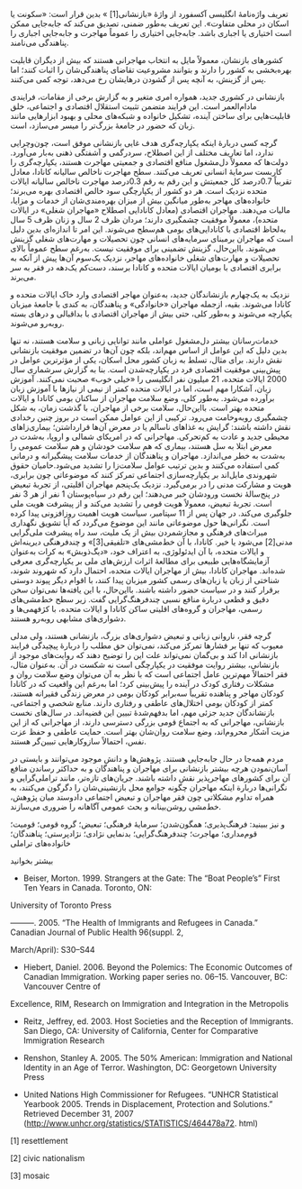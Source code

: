   تعریف واژه‌نامۀ انگلیسی آکسفورد از واژۀ «بازنشانی[1] » بدین قرار است: «سکونت یا اسکان در محلی متفاوت». این تعریف به‌طور ضمنی، تصدیق می‌کند که جابه‌جایی ممکن است اختیاری یا اجباری باشد. جابه‌جایی اختیاری را عموماً مهاجرت و جابه‌جایی اجباری را پناهندگی می‌نامند.

کشورهای بازنشان، معمولاً مایل به انتخاب مهاجرانی هستند که بیش از دیگران قابلیت بهره‌بخشی به کشور را دارند و بتوانند مشروعیت تقاضای پناهندگی‌شان را اثبات کنند؛ اما پس از گزینش، به آنچه پس از گشودن درهایشان رخ می‌دهد، توجه کمی می‌کنند.

بازنشانی در کشوری جدید، همواره امری متغیر و به گزارش برخی از مقامات، فرایندی مادام‌العمر است. این فرایند متضمن تثبیت استقلال اقتصادی و اجتماعی، خلق قابلیت‌هایی برای ساختن آینده، تشکیل خانواده و شبکه‌های محلی و بهبود ابزارهایی مانند زبان که حضور در جامعۀ بزرگ‌تر را میسر می‌سازد، است.

گرچه کسی دربارۀ اینکه یکپارچه‌گری هدف غایی بازنشانی موفق است، چون‌وچرایی ندارد، اما تعاریف مختلف از این اصطلاح، سردرگمی و آشفتگی ذهنی به‌بار می‌آورد. دولت‌ها که معمولاً دل‌مشغول منافع اقتصادی و جمعیتی مهاجرت هستند، یکپارچه‌گری را کاربست سرمایۀ انسانی تعریف می‌کنند. سطح مهاجرت ناخالص سالیانه کانادا، معادل تقریباً 0.7درصد کل جمعیتش و این رقم به رقم 0.3درصد مهاجرت ناخالص سالیانه ایالات متحده نزدیک است. هر دو کشور از یکپارچگی سود خالص اقتصادی بهره می‌برند؛ خانواده‌های مهاجر به‌طور میانگین بیش از میزان بهره‌مندی‌شان از خدمات و مزایا، مالیات می‌دهند. مهاجران اقتصادی (معادل کانادایی اصطلاح «مهاجران شغلی» در ایالات متحده)، معمولاً موفقیت چشمگیری دارند؛ مردان ظرف 2 سال و زنان ظرف 5 سال به‌لحاظ اقتصادی با کانادایی‌های بومی هم‌سطح می‌شوند. این امر تا اندازه‌ای بدین دلیل است که مهاجران برمبنای سرمایه‌های انسانی چون تحصیلات و مهارت‌های شغلی گزینش می‌شوند. بااین‌حال، گزینش تضمینی برای موفقیت نیست. به‌رغم سطح عموماً بالای تحصیلات و مهارت‌های شغلی خانواده‌های مهاجر، نزدیک یک‌سوم آن‌ها پیش از آنکه به برابری اقتصادی با بومیان ایالات متحده و کانادا برسند، دست‌کم یک‌دهه در فقر به سر می‌برند.

نزدیک به یک‌چهارم بازنشاندگان جدید، به‌عنوان مهاجر اقتصادی وارد خاک ایالات متحده و کانادا می‌شوند. بقیه، ازجمله مهاجران «خانوادگی» و پناهندگان، به کندی با جامعۀ میزبان یکپارچه می‌شوند و به‌طور کلی، حتی بیش از مهاجران اقتصادی با بداقبالی و درهای بسته روبه‌رو می‌شوند.

خدمات‌رسانان بیشتر دل‌مشغول عواملی مانند توانایی زبانی و سلامت هستند، نه تنها بدین دلیل که این عوامل از اساس مهم‌اند، بلکه چون آن‌ها در تضمین موفقیت بازنشانی نقش دارند. برای مثال، تسلط به زبان کشور محل اسکان، یکی از مؤثرترین عوامل در پیش‌بینی موفقیت اقتصادی فرد در یکپارچه‌شدن است. بنا به گزارش سرشماری سال 2000 ایالات متحده، 21 میلیون نفر انگلیسی را «خیلی خوب» صحبت نمی‌کنند. آموزش زبان، آشکارا مهم است، اما در ایالات متحده کمتر از نیمی از نیازها با آموزش زبان برآورده می‌شود. به‌طور کلی، وضع سلامت مهاجران از ساکنان بومی کانادا و ایالات متحده بهتر است. بااین‌حال، سلامت برخی از مهاجران، با گذشت زمان، به شکل چشمگیری روبه‌وخامت می‌رود. ترکیبی از این عوامل ممکن است در بروز چنین رخدادی نقش داشته باشند: گرایش به غذاهای ناسالم یا در معرض آن‌ها قرارداشتن؛ بیماری‌زاهای محیطی جدید و عادت به کم‌تحرکی. مهاجرانی که در امریکای شمالی و اروپا، به‌شدت در معرض ابتلا به سل هستند، بیماری که هم سلامت خودشان و هم سلامت عمومی را به‌شدت به خطر می‌اندازد. مهاجران و پناهندگان از خدمات سلامت پیشگیرانه و درمانی کمی استفاده می‌کنند و بدین ترتیب عوامل سلامت‌زا را تشدید می‌شود.حامیان حقوق شهروندی مایل‌اند بر یکپارچه‌سازی اجتماعی تمرکز کنند که موضوعاتی چون برابری، هویت و مشارکت مدنی را در برمی‌گیرد. نزدیک یک‌پنجم مهاجران اقلیتی، از تجربۀ تبعیض در پنج‌سالۀ نخست ورودشان خبر می‌دهند؛ این رقم در سیاه‌پوستان 1 نفر از هر 3 نفر است. تجربۀ تبعیض، معمولاً هویت قومی را تشدید می‌کند و از پیشرفت هویت ملی جلوگیری می‌کند. در جهان پس از 11 سپتامبر، سیاست هویت اهمیت روزافزونی پیدا کرده است. نگرانی‌ها حول موضوعاتی مانند این موضوع می‌گردد که آیا تشویق نگهداری میراث‌های فرهنگی و مجازشمردن بیش از یک ملیت، سد راه پیشرفت ملی‌گرایی مدنی[2] می‌شود یا خیر. کانادا، با آن خط‌مشی‌های «تلفیقی[3]» و چندفرهنگی دیرینه‌اش و ایالات متحده، با آن ایدئولوژی، به اعتراف خود، «دیگ‌ذوبش» به کرات به‌عنوان آزمایشگاه‌هایی طبیعی برای مطالعۀ اثرات ارزش‌های ملی بر یکپارچه‌گری معرفی شده‌اند. مهاجران کانادا، بیش از مهاجران ایالات متحده، احتمال دارد که شهروند شوند، شناختی از زبان یا زبان‌های رسمی کشور میزبان پیدا کنند، با اقوام دیگر پیوند دوستی برقرار کنند و در سیاست حضور داشته باشند. بااین‌حال، با این یافته‌ها نمی‌توان سخن دقیق و قطعی دربارة منافع نسبی چندفرهنگ‌گرایی گفت. زیر سطح خط‌مشی‌های رسمی، مهاجران و گروه‌های اقلیتی ساکن کانادا و ایالات متحده، با کژفهمی‌ها و دشواری‌های مشابهی روبه‌رو هستند. 

گرچه فقر، ناروانی زبانی و تبعیض دشواری‌های بزرگ، بازنشانی هستند، ولی مدلی معیوب که تنها بر فشارها تمرکز می‌کند، نمی‌توان حق مطلب را دربارۀ پیچیدگی فرایند بازنشانی ادا کند و بی‌گمان نمی‌تواند علت این را توضیح دهند که روایت‌های موجود از بازنشانی، بیشتر روایت موفقیت در یکپارچگی است نه شکست در آن. به‌عنوان مثال، فقر احتمالاً مهم‌ترین عامل اجتماعی است که با نظر به آن می‌توان وضع سلامت روان و مشکلات رفتاری کودک در آینده را پیش‌بینی کرد؛ اما به‌رغم این واقعیت که در کانادا کودکان مهاجر و پناهنده تقریباً سه‌برابر کودکان بومی در معرض زندگی فقیرانه هستند، کمتر از کودکان بومی اختلال‌های عاطفی و رفتاری دارند. منابع شخصی و اجتماعی، بازنشاندگان جدید جزئی مهم، اما بدفهم‌شدۀ تبیین این قضیه‌اند. در سال‌های نخست بازنشانی، مهاجرانی که به اجتماع قومی بزرگی دسترسی دارند، از مهاجرانی که از این مزیت آشکار محروم‌اند، وضع سلامت روان‌شان بهتر است. حمایت عاطفی و حفظ عزت نفس، احتمالاً سازوکارهایی تبیین‌گر هستند.

مردم همه‌جا در حال جابه‌جایی هستند. پژوهش‌ها و دانش موجود می‌توانند و بایستی در آسان‌نمودن هرچه بیشتر بازنشانی برای مهاجران و پناهندگان و به حداکثر رساندن منافع آن برای کشورهای مهاجرپذیر نقش داشته باشند. جریان‌های تازه‌تر، مانند تراملی‌گرایی و نگرانی‌ها دربارة اینکه مهاجران چگونه جوامع محل بازنشینی‌شان را دگرگون می‌کنند، به همراه تداوم مشکلاتی چون فقر مهاجران و تبعیض اجتماعی دادوستد میان پژوهش، خط‌مشی روشن‌بینانه و بحث عمومی آگاهانه را ضروری می‌سازند.

و نیز ببینید: فرهنگ‌پذیری؛ همگون‌شدن؛ سرمایۀ فرهنگی؛ تبعیض؛ گروه قومی؛ قومیت؛ قوم‌مداری؛ مهاجرت؛ چندفرهنگ‌گرایی؛ بدنمایی نژادی؛ نژادپرستی؛ پناهندگان؛ خانواده‌های تراملی

بیشتر بخوانید

- Beiser, Morton. 1999. Strangers at the Gate: The “Boat People’s” First Ten Years in Canada. Toronto, ON:

University of Toronto Press

———. 2005. “The Health of Immigrants and Refugees in Canada.” Canadian Journal of Public Health 96(suppl. 2,

March/April): S30–S44

- Hiebert, Daniel. 2006. Beyond the Polemics: The Economic Outcomes of Canadian Immigration. Working paper series no. 06–15. Vancouver, BC: Vancouver Centre of

Excellence, RIM, Research on Immigration and Integration in the Metropolis

- Reitz, Jeffrey, ed. 2003. Host Societies and the Reception of Immigrants. San Diego, CA: University of California, Center for Comparative Immigration Research

- Renshon, Stanley A. 2005. The 50% American: Immigration and National Identity in an Age of Terror. Washington, DC: Georgetown University Press

 - United Nations High Commissioner for Refugees. “UNHCR Statistical Yearbook 2005. Trends in Displacement, Protection and Solutions.” Retrieved December 31, 2007 (http://www.unhcr.org/statistics/STATISTICS/464478a72. html)

[1] resettlement

 [2] civic nationalism

 [3] mosaic

 

 

 

 